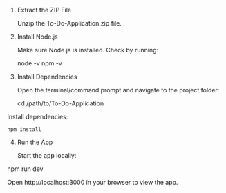 1. Extract the ZIP File

    Unzip the To-Do-Application.zip file.

2. Install Node.js

    Make sure Node.js is installed. Check by running:

    node -v
    npm -v

3. Install Dependencies

    Open the terminal/command prompt and navigate to the project folder:

    cd /path/to/To-Do-Application

Install dependencies:

    npm install

4. Run the App

    Start the app locally:

npm run dev

Open http://localhost:3000 in your browser to view the app.
